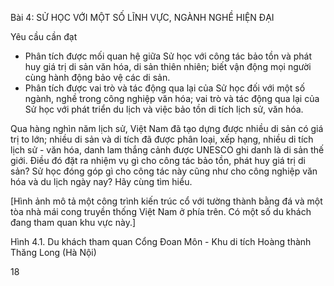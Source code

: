Bài 4: SỬ HỌC VỚI MỘT SỐ LĨNH VỰC, NGÀNH NGHỀ HIỆN ĐẠI

Yêu cầu cần đạt
- Phân tích được mối quan hệ giữa Sử học với công tác bảo tồn và phát huy giá trị di sản văn hóa, di sản thiên nhiên; biết vận động mọi người cùng hành động bảo vệ các di sản.
- Phân tích được vai trò và tác động qua lại của Sử học đối với một số ngành, nghề trong công nghiệp văn hóa; vai trò và tác động qua lại của Sử học với phát triển du lịch và việc bảo tồn di tích lịch sử, văn hóa.

Qua hàng nghìn năm lịch sử, Việt Nam đã tạo dựng được nhiều di sản có giá trị to lớn; nhiều di sản và di tích đã được phân loại, xếp hạng, nhiều di tích lịch sử - văn hóa, danh lam thắng cảnh được UNESCO ghi danh là di sản thế giới. Điều đó đặt ra nhiệm vụ gì cho công tác bảo tồn, phát huy giá trị di sản? Sử học đóng góp gì cho công tác này cũng như cho công nghiệp văn hóa và du lịch ngày nay? Hãy cùng tìm hiểu.

[Hình ảnh mô tả một công trình kiến trúc cổ với tường thành bằng đá và một tòa nhà mái cong truyền thống Việt Nam ở phía trên. Có một số du khách đang tham quan khu vực này.]

Hình 4.1. Du khách tham quan Cổng Đoan Môn - Khu di tích Hoàng thành Thăng Long (Hà Nội)

18